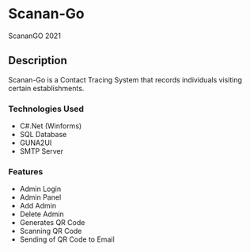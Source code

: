 # Scanan-Go
ScananGO 2021

## Description
Scanan-Go is a Contact Tracing System that records individuals visiting certain establishments.

### Technologies Used
- C#.Net (Winforms)
- SQL Database
- GUNA2UI
- SMTP Server

### Features
 - Admin Login
 - Admin Panel
 - Add Admin
 - Delete Admin
 - Generates QR Code
 - Scanning QR Code
 - Sending of QR Code to Email

